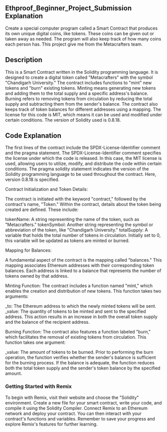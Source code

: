 ## Ethproof_Beginner_Project_Submission Explanation 

Create a special computer program called a Smart Contract that produces its own unique digital coins, like tokens. These coins can be given out or taken away as needed. The program will also keep track of how many coins each person has. This project give me from the Metacrafters team. 

## Description 

This is a Smart Contract written in the Solidity programming language. It is designed to create a digital token called "Metacrafters" with the symbol "Chandigarh University." The contract includes functions to "mint" new tokens and "burn" existing tokens. Minting means generating new tokens and adding them to the total supply and a specific address's balance. Burning refers to removing tokens from circulation by reducing the total supply and subtracting them from the sender's balance. The contract also keeps track of token balances for different addresses using a mapping. The license for this code is MIT, which means it can be used and modified under certain conditions. The version of Solidity used is 0.8.18.

## Code Explanation

The first lines of the contract include the SPDX-License-Identifier comment and the pragma statement. The SPDX-License-Identifier comment specifies the license under which the code is released. In this case, the MIT license is used, allowing users to utilize, modify, and distribute the code within certain conditions. The pragma solidity statement indicates the version of the Solidity programming language to be used throughout the contract. Here, version 0.8.18 is specified.

Contract Initialization and Token Details:

The contract is initiated with the keyword "contract," followed by the contract's name, "Token." Within the contract, details about the token being created are defined. These include:

tokenName: A string representing the name of the token, such as "Metacrafters."
tokenSymbol: Another string representing the symbol or abbreviation of the token, like "Chandigarh University."
totalSupply: A variable that holds the total number of tokens in circulation. Initially set to 0, this variable will be updated as tokens are minted or burned.

Mapping for Balances:

A fundamental aspect of the contract is the mapping called "balances." This mapping associates Ethereum addresses with their corresponding token balances. Each address is linked to a balance that represents the number of tokens owned by that address.

Minting Function:
The contract includes a function named "mint," which enables the creation and distribution of new tokens. This function takes two arguments:

_to: The Ethereum address to which the newly minted tokens will be sent.
_value: The quantity of tokens to be minted and sent to the specified address. This action results in an increase in both the overall token supply and the balance of the recipient address.

Burning Function:
The contract also features a function labeled "burn," which facilitates the removal of existing tokens from circulation. This function takes one argument:

_value: The amount of tokens to be burned. Prior to performing the burn operation, the function verifies whether the sender's balance is sufficient for the burning process. If the balance is adequate, the function reduces both the total token supply and the sender's token balance by the specified amount.


### Getting Started with Remix

To begin with Remix, visit their website and choose the "Solidity" environment. Create a new file for your smart contract, write your code, and compile it using the Solidity Compiler. Connect Remix to an Ethereum network and deploy your contract. You can then interact with your contract's functions and variables. Remember to save your progress and explore Remix's features for further learning.



